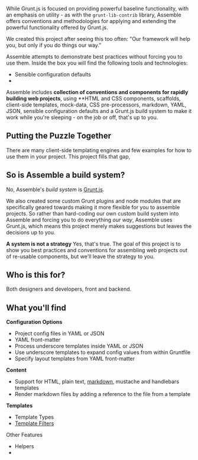 
While Grunt.js is focused on providing powerful baseline functionality, with an emphasis on utility - as with the `grunt-lib-contrib` library, Assemble offers conventions and methodologies for applying and extending the powerful functionality offered by Grunt.js.




We created this project after seeing this too often: "Our framework will help you, but only if you do things our way."

Assemble attempts to demonstrate best practices without forcing you to use them. Inside the box you will find the following tools and technologies:

  * Sensible configuration defaults
  *

Assemble includes **collection of conventions and components for rapidly building web projects**, using **HTML and CSS components, scaffolds, client-side templates, mock-data, CSS pre-processors, markdown, YAML, JSON, sensible configuration defaults and a Grunt.js build system to make it work while you're sleeping - on the job or off, that's up to you.

## Putting the Puzzle Together
There are many client-side templating engines and few examples for how to use them in your project. This project fills that gap,



## So is Assemble a build system?
No, Assemble's _build system_ is [Grunt.js]().

We also created some custom Grunt plugins and node modules that are specifically geared towards making it more flexible for you to assemble projects. So rather than hard-coding our own custom build system into Assemble and forcing you to do everything _our way_, Assemble uses Grunt.js, which means this project merely makes suggestions but leaves the decisions up to you.

**A system is not a strategy**
Yes, that's true. The goal of this project is to show you best practices and conventions for assembling web projects out of re-usable components, but we'll leave the strategy to you.




## Who is this for?
Both designers and developers, front and backend.



## What you'll find


**Configuration Options**

  * Project config files in YAML or JSON
  * YAML front-matter
  * Process underscore templates inside YAML or JSON
  * Use underscore templates to expand config values from within Gruntfile
  * Specify layout templates from YAML front-matter

**Content**

  * Support for HTML, plain text, [markdown](markdown), mustache and handlebars templates
  * Render markdown files by adding a reference to the file from a template

**Templates**
  * Template Types
  * [Template Filters](filters)



Other Features
  * Helpers
  *
